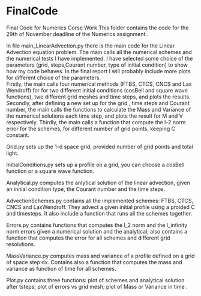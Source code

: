 # FinalCode
Final Code for Numerics Corse Work
This folder contains the code for the 29th of November deadline of the Numerics assignment .

In file main_LinearAdvection.py there is the main code for the Linear Advection equation problem. The main calls all the numerical schemes and the numerical tests I have implemented. I have selected some choice of the parameters (grid, steps,Courant number, type of initial condition) to show how my code behaves. In the final report I will probably include more plots for different choice of the parameters.  
Firstly, the main calls four numerical methods (FTBS, CTCS, CNCS and Lax Wendroff) for 
for two different initial conditions (cosBell and square wave functions), two different grid meshes and time steps, and plots the results.
Secondly, after defining a new set up for the grid , time steps and Courant number, the main calls the functions to calculate the Mass and Variance of the numerical solutions  each time step, and plots the result for M and V respectively. 
Thirdly, the main calls a function that compute the l-2 norm error for the schemes, for different number of grid points, keeping C constant. 

Grid.py sets up the 1-d space grid, provided number of grid points and total light.

InitialConditions.py sets up a profile on a grid, you can choose a cosBell function or a square wave function.

Analytical.py computes the anlytical solution of the linear advection, given an initial condition type, the Courant number and the time steps.

AdvectionSchemes.py contains all the implemented schemes: FTBS, CTCS, CNCS and LaxWendroff. They advect a given initial profile using a proided C and timesteps. It also include a function that runs all the schemes together.

Errors.py contains functions that computes the l_2 norm and the l_infinity norm errors given a numerical solution and the analytical; also contains a function that computes the error for all schemes and different grid resolutions.

MassVariance.py computes mass and variance of a profile defined on a grid of space step dx. Contains also a function that computes the mass and variance as function of time for all schemes.

Plot.py contains three functions: plot of schemes and analytical solution after tsteps; plot of errors vs grid mesh; plot of Mass or Variance in time .
